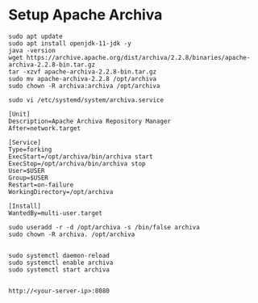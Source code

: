 # Setup Apache Archiva

	sudo apt update
	sudo apt install openjdk-11-jdk -y 
	java -version
	wget https://archive.apache.org/dist/archiva/2.2.8/binaries/apache-archiva-2.2.8-bin.tar.gz
	tar -xzvf apache-archiva-2.2.8-bin.tar.gz
	sudo mv apache-archiva-2.2.8 /opt/archiva
	sudo chown -R archiva:archiva /opt/archiva

	sudo vi /etc/systemd/system/archiva.service

	[Unit]
	Description=Apache Archiva Repository Manager
	After=network.target

	[Service]
	Type=forking
	ExecStart=/opt/archiva/bin/archiva start
	ExecStop=/opt/archiva/bin/archiva stop
	User=$USER
	Group=$USER
	Restart=on-failure
	WorkingDirectory=/opt/archiva

	[Install]
	WantedBy=multi-user.target

	sudo useradd -r -d /opt/archiva -s /bin/false archiva
	sudo chown -R archiva. /opt/archiva
	

	sudo systemctl daemon-reload
	sudo systemctl enable archiva
	sudo systemctl start archiva


	http://<your-server-ip>:8080
